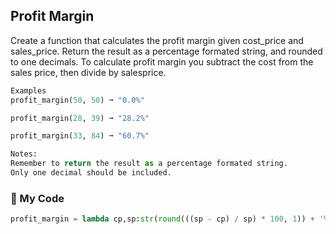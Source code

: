 ## Profit Margin

Create a function that calculates the profit margin given cost_price and sales_price. Return the result as a percentage formated string, and rounded to one decimals. To calculate profit margin you subtract the cost from the sales price, then divide by salesprice.
```python
Examples
profit_margin(50, 50) ➞ "0.0%"

profit_margin(28, 39) ➞ "28.2%"

profit_margin(33, 84) ➞ "60.7%"

Notes: 
Remember to return the result as a percentage formated string.
Only one decimal should be included.
```
### :snake: My Code
```python
profit_margin = lambda cp,sp:str(round(((sp - cp) / sp) * 100, 1)) + '%'
```
